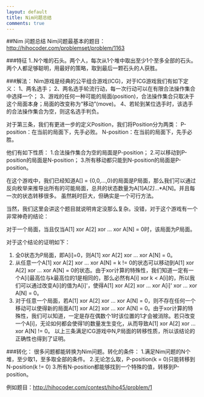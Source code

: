 ```yaml
---
layout: default
title: Nim问题总结
comments: true
---
```


##Nim 问题总结
Nim问题最基本的题目：http://hihocoder.com/problemset/problem/1163

###特征
1..N个堆的石头。两个人，每次从1个堆中取出至少1个至多全部的石头。两个人都足够聪明，用最好的策略，取到最后一颗石头的人获胜。

###解法：
Nim游戏是经典的公平组合游戏(ICG)，对于ICG游戏我们有如下定义：
1、两名选手；
2、两名选手轮流行动，每一次行动可以在有限合法操作集合中选择一个；
3、游戏的任何一种可能的局面(position)，合法操作集合只取决于这个局面本身；局面的改变称为“移动”(move)。
4、若轮到某位选手时，该选手的合法操作集合为空，则这名选手判负。

对于第三条，我们有更进一步的定义Position，我们将Position分为两类：
P-position：在当前的局面下，先手必败。
N-position：在当前的局面下，先手必胜。

他们有如下性质：
1.合法操作集合为空的局面是P-position；
2.可以移动到P-position的局面是N-position；
3.所有移动都只能到N-position的局面是P-position。

在这个游戏中，我们已经知道A[] = {0,0,...,0}的局面是P局面，那么我们可以通过反向枚举来推导出所有的可能局面，总共的状态数量为A[1]*A[2]*...*A[N]。并且每一次的状态转移很多。
虽然耗时巨大，但确实是一个可行方法。

当然，我们这里会讲这个题目就说明肯定没那么复杂。没错，对于这个游戏有一个非常神奇的结论：

对于一个局面，当且仅当A[1] xor A[2] xor ... xor A[N] = 0时，该局面为P局面。

对于这个结论的证明如下：
1. 全0状态为P局面，即A[i]=0，则A[1] xor A[2] xor ... xor A[N] = 0。
2. 从任意一个A[1] xor A[2] xor ... xor A[N] = k != 0的状态可以移动到A[1] xor A[2] xor ... xor A[N] = 0的状态。由于xor计算的特殊性，我们知道一定有一个A[i]最高位与k最高位的1是相同的，那么必然有A[i] xor k < A[i]的，所以我们可以通过改变A[i]的值为A[i]'，使得A[1] xor A[2] xor ... xor A[i]' xor ... xor A[N] = 0。
3. 对于任意一个局面，若A[1] xor A[2] xor ... xor A[N] = 0，则不存在任何一个移动可以使得新的局面A[1] xor A[2] xor ... xor A[N] = 0。由于xor计算的特殊性，我们可以知道，一定是存在偶数个1时该位置的1才会被消除。若只改变一个A[i]，无论如何都会使得1的数量发生变化，从而导致A[1] xor A[2] xor ... xor A[N] != 0。
以上三条满足ICG游戏中N,P局面的转移性质，所以该结论的正确性也得到了证明。

###转化：
很多问题都能转换为Nim问题。转化的条件：
1.满足Nim问题的N个堆，至少取1，至多取全部的条件。
2.无论怎么取，P-position(k = 0)只能转移到N-position(k != 0)
3.所有N-position都能够找到一个特殊的值，转移到P-position。

例如题目：http://hihocoder.com/contest/hiho45/problem/1

